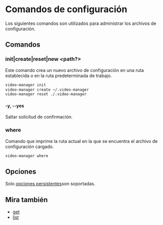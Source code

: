 <!-- markdownlint-disable MD013 -->

# Comandos de configuración

Los siguientes comandos son utilizados para administrar los archivos de configuración.

<!-- ## Tabla de contenidos -->

<!--toc:start-->
<!-- - [Comandos de configuración](#comandos-de-configuración) -->
<!--   - [Tabla de contenidos](#tabla-de-contenidos) -->
<!--   - [Comandos](#comandos) -->
<!--     - [init|create|reset|new \<path?\>](#initcreateresetnew-path) -->
<!--       - [-y, --yes](#-y---yes) -->
<!--     - [where](#where) -->
<!--   - [Opciones](#opciones) -->
<!--   - [Mira también](#mira-también) -->
<!--toc:end-->

## Comandos

### init|create|reset|new <path?>

Este comando crea un nuevo archivo de configuración en una ruta establecida o en la ruta predeterminada de trabajo.


```sh
video-manager init
video-manager create ~/.video-manager
video-manager reset ./.video-manager
```

#### -y, --yes

Saltar solicitud de confirmación.

### where

Comando que imprime la ruta actual en la que se encuentra el archivo de configuración cargado.

```sh
video-manager where
```

## Opciones

Solo [opciones persistentes](./index,md/persistent-options)son soportadas.

## Mira también

- [get](./get.md)
- [list](./list.md)
